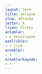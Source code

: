 ```yaml
---
layout: term
title: aklaşma
slug: aklasma
letter: A
lisan: Türkçe
anlamlar:
- ► beyazlaşma
ozellikler:
- - isim
ornekler:
- - ''
orneklerkaynak:
- - ''
---
```

